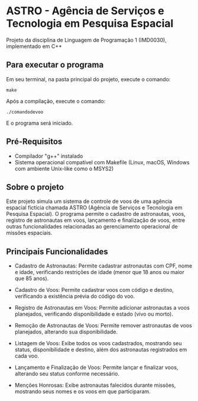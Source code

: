 # ASTRO - Agência de Serviços e Tecnologia em Pesquisa Espacial
Projeto da disciplina de Linguagem de Programação 1 (IMD0030), implementado em C++

## Para executar o programa
Em seu terminal, na pasta principal do projeto, execute o comando:
```
make
```
Após a compilação, execute o comando:
```
./comandodevoo
```
E o programa será iniciado.

## Pré-Requisitos
- Compilador "g++" instalado
- Sistema operacional compatível com Makefile (Linux, macOS, Windows com ambiente Unix-like como o MSYS2)

## Sobre o projeto
Este projeto simula um sistema de controle de voos de uma agência espacial fictícia chamada ASTRO (Agência de Serviços e Tecnologia em Pesquisa Espacial). O programa permite o cadastro de astronautas, voos, registro de astronautas em voos, lançamento e finalização de voos, entre outras funcionalidades relacionadas ao gerenciamento operacional de missões espaciais.

## Principais Funcionalidades
- Cadastro de Astronautas: Permite cadastrar astronautas com CPF, nome e idade, verificando restrições de idade (menor que 18 anos ou maior que 85 anos).

- Cadastro de Voos: Permite cadastrar voos com código e destino, verificando a existência prévia do código do voo.

- Registro de Astronautas em Voos: Permite adicionar astronautas a voos planejados, verificando disponibilidade e estado (vivo ou morto).

- Remoção de Astronautas de Voos: Permite remover astronautas de voos planejados, alterando sua disponibilidade.

- Listagem de Voos: Exibe todos os voos cadastrados, mostrando seu status, disponibilidade e destino, além dos astronautas registrados em cada voo.

- Lançamento e Finalização de Voos: Permite lançar e finalizar voos, alterando seu status conforme necessário.

- Menções Honrosas: Exibe astronautas falecidos durante missões, mostrando seus nomes e os voos em que participaram.



